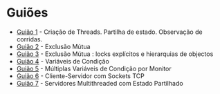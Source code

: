 # Guiões

* [Guião 1](src/main/java/Guiao1/) - Criação de Threads. Partilha de estado. Observação de corridas.
* [Guião 2](src/main/java/Guiao2/) - Exclusão Mútua
* [Guião 3](src/main/java/Guiao3/) - Exclusão Mútua : locks explícitos e hierarquias de objectos
* [Guião 4](src/main/java/Guiao4/) - Variáveis de Condição
* [Guião 5](src/main/java/Guiao5/) - Múltiplas Variáveis de Condição por Monitor
* [Guião 6](src/main/java/Guiao6/) - Cliente-Servidor com Sockets TCP
* [Guião 7](src/main/java/Guiao7/) - Servidores Multithreaded com Estado Partilhado